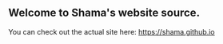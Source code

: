 ## Welcome to Shama's website source. 

You can check out the actual site here: https://shama.github.io
